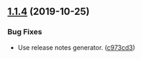 ## [1.1.4](https://github.com/amannn/semantic-release-test/compare/v1.1.3...v1.1.4) (2019-10-25)


### Bug Fixes

* Use release notes generator. ([c973cd3](https://github.com/amannn/semantic-release-test/commit/c973cd36ef8c95db25b1400752815e58522bde19))
